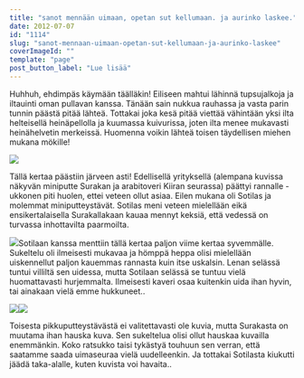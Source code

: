 ```yaml
---
title: "sanot mennään uimaan, opetan sut kellumaan. ja aurinko laskee."
date: 2012-07-07
id: "1114"
slug: "sanot-mennaan-uimaan-opetan-sut-kellumaan-ja-aurinko-laskee"
coverImageId: ""
template: "page"
post_button_label: "Lue lisää"
---
```


Huhhuh, ehdimpäs käymään täälläkin! Eiliseen mahtui lähinnä tupsujalkoja ja iltauinti oman pullavan kanssa. Tänään sain nukkua rauhassa ja vasta parin tunnin päästä pitää lähteä. Tottakai joka kesä pitää viettää vähintään yksi ilta helteisellä heinäpellolla ja kuumassa kuivurissa, joten ilta menee mukavasti heinähelvetin merkeissä. Huomenna voikin lähteä toisen täydellisen miehen mukana mökille!

[![](/images/IMG_5164.jpg)](http://3.bp.blogspot.com/-b7AvPWK8fNw/T_gKGzpggPI/AAAAAAAAA0Y/XB40I8Om1JE/s1600/IMG_5164.jpg)

Tällä kertaa päästiin järveen asti! Edellisellä yrityksellä (alempana kuvissa näkyvän miniputte Surakan ja arabitoveri Kiiran seurassa) päättyi rannalle - ukkonen piti huolen, ettei veteen ollut asiaa. Eilen mukana oli Sotilas ja molemmat miniputteystävät. Sotilas meni veteen mielellään eikä ensikertalaisella Surakallakaan kauaa mennyt keksiä, että vedessä on turvassa inhottavilta paarmoilta.

[![](/images/IMG_5205.jpg)](http://1.bp.blogspot.com/-dkMkjhJyWd4/T_gJ_qGgWDI/AAAAAAAAA0A/vo99JnR2pv4/s1600/IMG_5205.jpg)Sotilaan kanssa menttiin tällä kertaa paljon viime kertaa syvemmälle. Sukeltelu oli ilmeisesti mukavaa ja hömppä heppa olisi mielellään uiskennellut paljon kauemmas rannasta kuin itse uskalsin. Lenan selässä tuntui villiltä sen uidessa, mutta Sotilaan selässä se tuntuu vielä huomattavasti hurjemmalta. Ilmeisesti kaveri osaa kuitenkin uida ihan hyvin, tai ainakaan vielä emme hukkuneet..

[![](/images/IMG_5053.jpg)](http://4.bp.blogspot.com/-36QAm3LaUzM/T_gKM-ePP1I/AAAAAAAAA0o/oGP4TRGyCvo/s1600/IMG_5053.jpg)[![](/images/IMG_5134.jpg)](http://4.bp.blogspot.com/-QUQCf-CAeB8/T_gKKAEbfBI/AAAAAAAAA0g/nZTmHs3ul3k/s1600/IMG_5134.jpg)

Toisesta pikkuputteystävästä ei valitettavasti ole kuvia, mutta Surakasta on muutama ihan hauska kuva. Sen sukeltelua olisi ollut hauskaa kuvailla enemmänkin. Koko ratsukko taisi tykästyä touhuun sen verran, että saatamme saada uimaseuraa vielä uudelleenkin. Ja tottakai Sotilasta kiukutti jäädä taka-alalle, kuten kuvista voi havaita..
